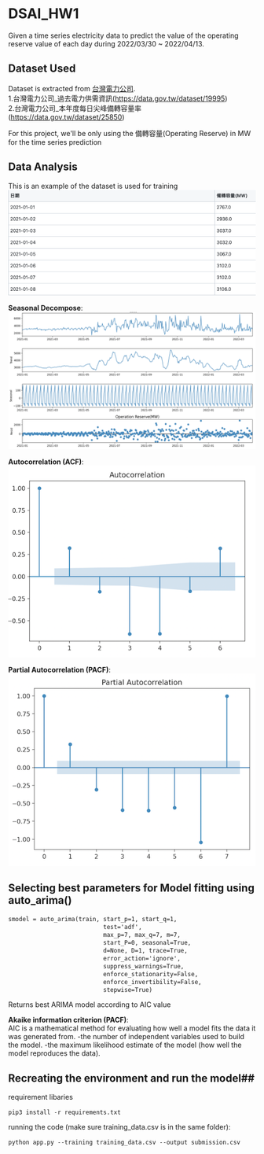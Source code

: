 # DSAI_HW1

Given a time series electricity data to predict the value of the operating reserve value of each day during 2022/03/30 ~ 2022/04/13. 



## Dataset Used

Dataset is extracted from [台灣電力公司](https://data.gov.tw/).  
1.台灣電力公司_過去電力供需資訊(https://data.gov.tw/dataset/19995)  
2.台灣電力公司_本年度每日尖峰備轉容量率(https://data.gov.tw/dataset/25850)

For this project, we'll be only using the 備轉容量(Operating Reserve) in MW for the time series prediction


## Data Analysis
This is an example of the dataset is used for training
 ![Dataset example](/images/dataset_example.png)

**Seasonal Decompose**:  
 ![Seasonal Decompose](/images/seasonal_decompose.png)
 
**Autocorrelation (ACF)**:  
 ![acf](/images/acf.png)
 
**Partial Autocorrelation (PACF)**:  
 ![pacf](/images/pacf.png)

## Selecting best parameters for Model fitting using auto_arima()
```
smodel = auto_arima(train, start_p=1, start_q=1,
                           test='adf',
                           max_p=7, max_q=7, m=7,
                           start_P=0, seasonal=True,
                           d=None, D=1, trace=True,
                           error_action='ignore',  
                           suppress_warnings=True,
                           enforce_stationarity=False,
                           enforce_invertibility=False,
                           stepwise=True)
```
Returns best ARIMA model according to AIC value

**Akaike information criterion (PACF)**:  
AIC is a mathematical method for evaluating how well a model fits the data it was generated from.
-the number of independent variables used to build the model.
-the maximum likelihood estimate of the model (how well the model reproduces the data).
## Recreating the environment and run the model##
requirement libaries
```
pip3 install -r requirements.txt
```
running the code (make sure training_data.csv is in the same folder):
```
python app.py --training training_data.csv --output submission.csv
```
